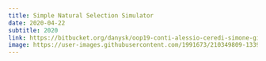 ```yaml
---
title: Simple Natural Selection Simulator
date: 2020-04-22
subtitle: 2020
link: https://bitbucket.org/danysk/oop19-conti-alessio-ceredi-simone-giulianelli-andrea-simple/downloads/SimpleNaturalSelectionSimulator.jar
image: https://user-images.githubusercontent.com/1991673/210349809-13390819-d9cf-45f2-834c-f2e47f17b9e2.png
---
```

